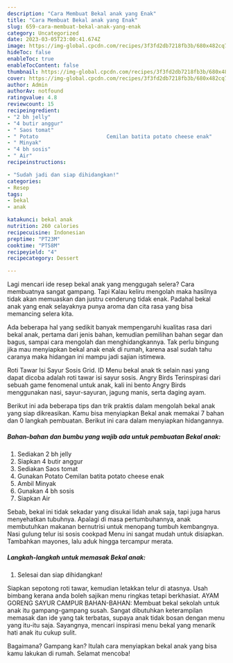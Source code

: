 ```yaml
---
description: "Cara Membuat Bekal anak yang Enak"
title: "Cara Membuat Bekal anak yang Enak"
slug: 659-cara-membuat-bekal-anak-yang-enak
category: Uncategorized
date: 2023-03-05T23:00:41.674Z
image: https://img-global.cpcdn.com/recipes/3f3fd2db7218fb3b/680x482cq70/bekal-anak-foto-resep-utama.jpg
hideToc: false
enableToc: true
enableTocContent: false
thumbnail: https://img-global.cpcdn.com/recipes/3f3fd2db7218fb3b/680x482cq70/bekal-anak-foto-resep-utama.jpg
cover: https://img-global.cpcdn.com/recipes/3f3fd2db7218fb3b/680x482cq70/bekal-anak-foto-resep-utama.jpg
author: Admin
authorAv: notfound
ratingvalue: 4.8
reviewcount: 15
recipeingredient:
- "2 bh jelly"
- "4 butir anggur"
- " Saos tomat"
- " Potato                      Cemilan batita potato cheese enak"
- " Minyak"
- "4 bh sosis"
- " Air"
recipeinstructions:

- "Sudah jadi dan siap dihidangkan!"
categories:
- Resep
tags:
- bekal
- anak

katakunci: bekal anak 
nutrition: 260 calories
recipecuisine: Indonesian
preptime: "PT23M"
cooktime: "PT58M"
recipeyield: "4"
recipecategory: Dessert

---
```



Lagi mencari ide resep bekal anak yang menggugah selera? Cara membuatnya sangat gampang. Tapi Kalau keliru mengolah maka hasilnya tidak akan memuaskan dan justru cenderung tidak enak. Padahal bekal anak yang enak selayaknya punya aroma dan cita rasa yang bisa memancing selera kita.


Ada beberapa hal yang sedikit banyak mempengaruhi kualitas rasa dari bekal anak, pertama dari jenis bahan, kemudian pemilihan bahan segar dan bagus, sampai cara mengolah dan menghidangkannya. Tak perlu bingung jika mau menyiapkan bekal anak enak di rumah, karena asal sudah tahu caranya maka hidangan ini mampu jadi sajian istimewa.

Roti Tawar Isi Sayur Sosis Grid. ID Menu bekal anak tk selain nasi yang dapat dicoba adalah roti tawar isi sayur sosis. Angry Birds Terinspirasi dari sebuah game fenomenal untuk anak, kali ini bento Angry Birds menggunakan nasi, sayur-sayuran, jagung manis, serta daging ayam.


Berikut ini ada beberapa tips dan trik praktis dalam mengolah bekal anak yang siap dikreasikan. Kamu bisa menyiapkan Bekal anak memakai 7 bahan dan 0 langkah pembuatan. Berikut ini cara dalam menyiapkan hidangannya.

<!--inarticleads1-->

##### Bahan-bahan dan bumbu yang wajib ada untuk pembuatan Bekal anak:

1. Sediakan 2 bh jelly
1. Siapkan 4 butir anggur
1. Sediakan  Saos tomat
1. Gunakan  Potato                      Cemilan batita potato cheese enak
1. Ambil  Minyak
1. Gunakan 4 bh sosis
1. Siapkan  Air


Sebab, bekal ini tidak sekadar yang disukai lidah anak saja, tapi juga harus menyehatkan tubuhnya. Apalagi di masa pertumbuhannya, anak membutuhkan makanan bernutrisi untuk menopang tumbuh kembangnya. Nasi gulung telur isi sosis cookpad Menu ini sangat mudah untuk disiapkan. Tambahkan mayones, lalu aduk hingga tercampur merata. 

<!--inarticleads2-->

##### Langkah-langkah untuk memasak Bekal anak:


1. Selesai dan siap dihidangkan!

Siapkan sepotong roti tawar, kemudian letakkan telur di atasnya. Usah bimbang kerana anda boleh sajikan menu ringkas tetapi berkhasiat. AYAM GORENG SAYUR CAMPUR BAHAN-BAHAN: Membuat bekal sekolah untuk anak itu gampang-gampang susah. Sangat dibutuhkan keterampilan memasak dan ide yang tak terbatas, supaya anak tidak bosan dengan menu yang itu-itu saja. Sayangnya, mencari inspirasi menu bekal yang menarik hati anak itu cukup sulit. 

Bagaimana? Gampang kan? Itulah cara menyiapkan bekal anak yang bisa kamu lakukan di rumah. Selamat mencoba!
